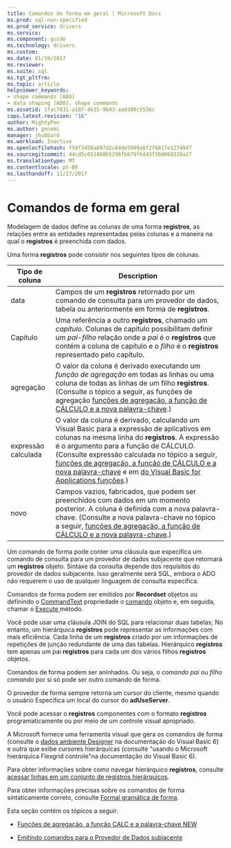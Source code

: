 ```yaml
---
title: Comandos de forma em geral | Microsoft Docs
ms.prod: sql-non-specified
ms.prod_service: drivers
ms.service: 
ms.component: guide
ms.technology: drivers
ms.custom: 
ms.date: 01/19/2017
ms.reviewer: 
ms.suite: sql
ms.tgt_pltfrm: 
ms.topic: article
helpviewer_keywords:
- shape commands [ADO]
- data shaping [ADO], shape commands
ms.assetid: 1fac7831-a187-4b15-9b43-aad380c5556c
caps.latest.revision: "16"
author: MightyPen
ms.author: genemi
manager: jhubbard
ms.workload: Inactive
ms.openlocfilehash: f58f3450a097d2c84de5909a8f2f6817e1274947
ms.sourcegitcommit: 44cd5c651488b5296fb679f6d43f50d068339a27
ms.translationtype: MT
ms.contentlocale: pt-BR
ms.lasthandoff: 11/17/2017
---
```

# <a name="shape-commands-in-general"></a>Comandos de forma em geral
Modelagem de dados define as colunas de uma forma **registros**, as relações entre as entidades representadas pelas colunas e a maneira na qual o **registros** é preenchida com dados.  
  
 Uma forma **registros** pode consistir nos seguintes tipos de colunas.  
  
|Tipo de coluna|Description|  
|-----------------|-----------------|  
|data|Campos de um **registros** retornado por um comando de consulta para um provedor de dados, tabela ou anteriormente em forma de **registros**.|  
|Capítulo|Uma referência a outro **registros**, chamado um *capítulo*. Colunas de capítulo possibilitam definir um *pai-filho* relação onde a *pai* é o **registros** que contém a coluna de capítulo e o *filho* é o **registros** representado pelo capítulo.|  
|agregação|O valor da coluna é derivado executando um *função de agregação* em todas as linhas ou uma coluna de todas as linhas de um filho **registros**. (Consulte o tópico a seguir, as funções de agregação [funções de agregação, a função de CÁLCULO e a nova palavra-chave](../../../ado/guide/data/aggregate-functions-the-calc-function-and-the-new-keyword.md).)|  
|expressão calculada|O valor da coluna é derivado, calculando um Visual Basic para a expressão de aplicativos em colunas na mesma linha do **registros**. A expressão é o argumento para a função de CÁLCULO. (Consulte expressão calculada no tópico a seguir, [funções de agregação, a função de CÁLCULO e a nova palavra-chave](../../../ado/guide/data/aggregate-functions-the-calc-function-and-the-new-keyword.md) e em [do Visual Basic for Applications funções](../../../ado/guide/data/visual-basic-for-applications-functions.md).)|  
|novo|Campos vazios, fabricados, que podem ser preenchidos com dados em um momento posterior. A coluna é definida com a nova palavra-chave. (Consulte a nova palavra-chave no tópico a seguir, [funções de agregação, a função de CÁLCULO e a nova palavra-chave](../../../ado/guide/data/aggregate-functions-the-calc-function-and-the-new-keyword.md).)|  
  
 Um comando de forma pode conter uma cláusula que especifica um comando de consulta para um provedor de dados subjacente que retornará um **registros** objeto. Sintaxe da consulta depende dos requisitos do provedor de dados subjacente. Isso geralmente será SQL, embora o ADO não requerem o uso de qualquer linguagem de consulta específica.  
  
 Comandos de forma podem ser emitidos por **Recordset** objetos ou definindo o [CommandText](../../../ado/reference/ado-api/commandtext-property-ado.md) propriedade o [comando](../../../ado/reference/ado-api/command-object-ado.md) objeto e, em seguida, chamar o [Execute ](../../../ado/reference/ado-api/execute-method-ado-command.md) método.  
  
 Você pode usar uma cláusula JOIN do SQL para relacionar duas tabelas; No entanto, um hierárquica **registros** pode representar as informações com mais eficiência. Cada linha de um **registros** criado por um informações de repetições de junção redundante de uma das tabelas. Hierárquico **registros** tem apenas um pai **registros** para cada um dos vários filhos **registros** objetos.  
  
 Comandos de forma podem ser aninhados. Ou seja, o *comando pai* ou *filho comando* por si só pode ser outro comando de forma.  
  
 O provedor de forma sempre retorna um cursor do cliente, mesmo quando o usuário Especifica um local do cursor do **adUseServer**.  
  
 Você pode acessar o **registros** componentes com o formato **registros** programaticamente ou por meio de um controle visual apropriado.  
  
 A Microsoft fornece uma ferramenta visual que gera os comandos de forma (consulte o [dados ambiente Designer](http://go.microsoft.com/fwlink/?LinkId=5689) na documentação do Visual Basic 6) e outra que exibe cursores hierárquicas (consulte "usando o Microsoft hierárquica Flexgrid controle"na documentação do Visual Basic 6).  
  
 Para obter informações sobre como navegar hierárquico **registros**, consulte [acessar linhas em um conjunto de registros hierárquicos](../../../ado/guide/data/accessing-rows-in-a-hierarchical-recordset.md).  
  
 Para obter informações precisas sobre os comandos de forma sintaticamente correto, consulte [Formal gramática de forma](../../../ado/guide/data/formal-shape-grammar.md).  
  
 Esta seção contém os tópicos a seguir.  
  
-   [Funções de agregação, a função CALC e a palavra-chave NEW](../../../ado/guide/data/aggregate-functions-the-calc-function-and-the-new-keyword.md)  
  
-   [Emitindo comandos para o Provedor de Dados subjacente](../../../ado/guide/data/issuing-commands-to-the-underlying-data-provider.md)
